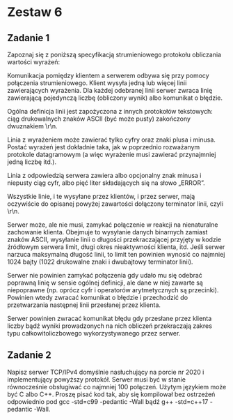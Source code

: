 # Zestaw 6

## Zadanie 1
Zapoznaj się z poniższą specyfikacją strumieniowego protokołu obliczania wartości wyrażeń:

Komunikacja pomiędzy klientem a serwerem odbywa się przy pomocy połączenia strumieniowego. Klient wysyła jedną lub więcej linii zawierających wyrażenia. Dla każdej odebranej linii serwer zwraca linię zawierającą pojedynczą liczbę (obliczony wynik) albo komunikat o błędzie.

Ogólna definicja linii jest zapożyczona z innych protokołów tekstowych: ciąg drukowalnych znaków ASCII (być może pusty) zakończony dwuznakiem \r\n.

Linia z wyrażeniem może zawierać tylko cyfry oraz znaki plusa i minusa. Postać wyrażeń jest dokładnie taka, jak w poprzednio rozważanym protokole datagramowym (a więc wyrażenie musi zawierać przynajmniej jedną liczbę itd.).

Linia z odpowiedzią serwera zawiera albo opcjonalny znak minusa i niepusty ciąg cyfr, albo pięć liter składających się na słowo „ERROR”.

Wszystkie linie, i te wysyłane przez klientów, i przez serwer, mają oczywiście do opisanej powyżej zawartości dołączony terminator linii, czyli \r\n.

Serwer może, ale nie musi, zamykać połączenie w reakcji na nienaturalne zachowanie klienta. Obejmuje to wysyłanie danych binarnych zamiast znaków ASCII, wysyłanie linii o długości przekraczającej przyjęty w kodzie źródłowym serwera limit, długi okres nieaktywności klienta, itd. Jeśli serwer narzuca maksymalną długość linii, to limit ten powinien wynosić co najmniej 1024 bajty (1022 drukowalne znaki i dwubajtowy terminator linii).

Serwer nie powinien zamykać połączenia gdy udało mu się odebrać poprawną linię w sensie ogólnej definicji, ale dane w niej zawarte są niepoprawne (np. oprócz cyfr i operatorów arytmetycznych są przecinki). Powinien wtedy zwracać komunikat o błędzie i przechodzić do przetwarzania następnej linii przesłanej przez klienta.

Serwer powinien zwracać komunikat błędu gdy przesłane przez klienta liczby bądź wyniki prowadzonych na nich obliczeń przekraczają zakres typu całkowitoliczbowego wykorzystywanego przez serwer.

## Zadanie 2
Napisz serwer TCP/IPv4 domyślnie nasłuchujący na porcie nr 2020 i implementujący powyższy protokół. Serwer musi być w stanie równocześnie obsługiwać co najmniej 100 połączeń. Użytym językiem może być C albo C++. Proszę pisać kod tak, aby się kompilował bez ostrzeżeń odpowiednio pod gcc -std=c99 -pedantic -Wall bądź g++ -std=c++17 -pedantic -Wall.
